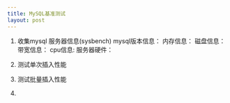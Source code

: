 ```yaml
---
title: MySQL基准测试
layout: post
---
```

1. 收集mysql 服务器信息(sysbench) 
   mysql版本信息： 
   内存信息： 
   磁盘信息： 
   带宽信息： 
   cpu信息: 
   服务器硬件：
 
2. 测试单次插入性能 

3. 测试批量插入性能 

4.